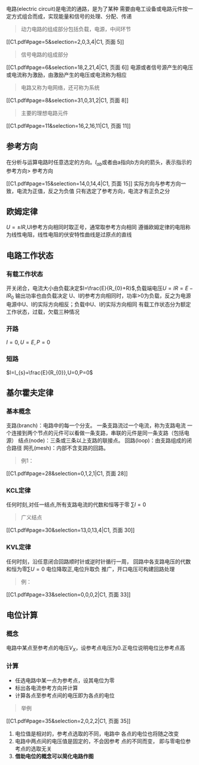 电路(electric circuit)是电流的通路，是为了某种 需要由电工设备或电路元件按一定方式组合而成，实现能量和信号的处理、分配、传递
> 动力电路的组成部分包括负载，电源，中间环节

[[C1.pdf#page=5&selection=2,0,3,4|C1, 页面 5]]
> 信号电路的组成部分

[[C1.pdf#page=6&selection=18,2,21,4|C1, 页面 6]]
电源或者信号源产生的电压或电流称为激励，由激励产生的电压或电流称为相应
> 电路又称为电网络，还可称为系统

[[C1.pdf#page=8&selection=31,0,31,2|C1, 页面 8]]
> 主要的理想电路元件

[[C1.pdf#page=11&selection=16,2,16,11|C1, 页面 11]]
## 参考方向
在分析与运算电路时任意选定的方向。$I_{ab}$或者由a指向b方向的箭头，表示指示的参考方向> 参考方向

[[C1.pdf#page=15&selection=14,0,14,4|C1, 页面 15]]
实际方向与参考方向一致，电流为正值，反之为负值
只有选定了参考方向，电流才有正负之分
## 欧姆定律
$U=\pm IR$,UI参考方向相同时取正号，通常取参考方向相同
遵循欧姆定律的电阻称为线性电阻，线性电阻的伏安特性曲线是过原点的直线
## 电路工作状态
### 有载工作状态
开关闭合，电流大小由负载决定$I=\frac{E}{R_{0}+R}$,负载端电压$U=IR=E-IR_{0}$
输出功率也由负载决定
U、I的参考方向相同时，功率>0为负载，反之为电源
电源中U、I的实际方向相反；负载中U、I的实际方向相同
有载工作状态分为额定工作状态，过载，欠载三种情况
### 开路
$I=0,U=E,P=0$
### 短路
$I=I_{s}=\frac{E}{R_{0}},U=0,P=0$
## 基尔霍夫定律

### 基本概念
支路(branch)：电路中的每一个分支。 一条支路流过一个电流，称为支路电流
一个连接到两个节点的元件可以看做一条支路，串联的元件是同一条支路（包括电源）
结点(node)：三条或三条以上支路的联接点。
回路(loop)：由支路组成的闭合路径
网孔(mesh)：内部不含支路的回路。
> 例1：

[[C1.pdf#page=28&selection=0,1,2,1|C1, 页面 28]]
### KCL定律
任何时刻,对任一结点,所有支路电流的代数和恒等于零
$\sum I=0$
> 广义结点

[[C1.pdf#page=30&selection=13,0,13,4|C1, 页面 30]]
### KVL定律

任何时刻，沿任意闭合回路顺时针或逆时针循行一周， 回路中各支路电压的代数和恒为零$\sum U=0$
电位降取正,电位升取负
推广，开口电压可构建回路处理
> 例：

[[C1.pdf#page=33&selection=0,0,0,2|C1, 页面 33]]
## 电位计算
### 概念
电路中某点至参考点的电压$V_{X}$，设参考点电压为0.正电位说明电位比参考点高
### 计算
-  任选电路中某一点为参考点，设其电位为零
- 标出各电流参考方向并计算
- 计算各点至参考点间的电压即为各点的电位
> 举例

[[C1.pdf#page=35&selection=2,0,2,2|C1, 页面 35]]
1. 电位值是相对的，参考点选取的不同，电路中 各点的电位也将随之改变
2. 电路中两点间的电压值是固定的，不会因参考 点的不同而变， 即与零电位参考点的选取无关
3. **借助电位的概念可以简化电路作图**





